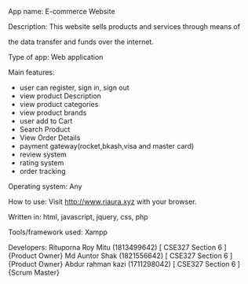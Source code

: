 App name: E-commerce Website

Description: This website sells products and services through means of 

the data transfer and funds over the internet.

Type of app: Web application

Main features:

- user can register, sign in, sign out
- view product Description
- view product categories
- view product brands
- user add to Cart
- Search Product
- View Order Details
- payment gateway(rocket,bkash,visa and master card)
- review system
- rating system
- order tracking

Operating system: Any

How to use: Visit http://www.riaura.xyz with your browser.

Written in: html, javascript, jquery, css, php

Tools/framework used: Xampp
                    
Developers: 
Rituporna Roy Mitu (1813499642) [ CSE327 Section 6 ] {Product Owner}
Md Auntor Shak (1821556642) [ CSE327 Section 6 ] {Product Owner}
Abdur rahman kazi (1711298042) [ CSE327 Section 6 ] {Scrum Master}
